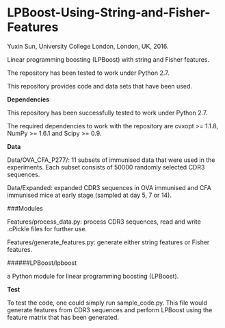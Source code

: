 # LPBoost-Using-String-and-Fisher-Features

Yuxin Sun, University College London, London, UK, 2016.

Linear programming boosting (LPBoost) with string and Fisher features.

The repository has been tested to work under Python 2.7.

This repository provides code and data sets that have been used.

**Dependencies**

This repository has been successfully tested to work under Python 2.7.

The required dependencies to work with the repository are cvxopt >= 1.1.8, NumPy >= 1.6.1 and Scipy >= 0.9.

**Data**

Data/OVA_CFA_P277/: 11 subsets of immunised data that were used in the experiments. Each subset consists of 50000 randomly selected CDR3 sequences.

Data/Expanded: expanded CDR3 sequences in OVA immunised and CFA immunised mice at early stage (sampled at day 5, 7 or 14).

###Modules

Features/process_data.py: process CDR3 sequences, read and write .cPickle files for further use.

Features/generate_features.py: generate either string features or Fisher features.

######LPBoost/lpboost

a Python module for linear programming boosting (LPBoost).

**Test**

To test the code, one could simply run sample_code.py. This file would generate features from CDR3 sequences and perform LPBoost using the feature matrix that has been generated.
